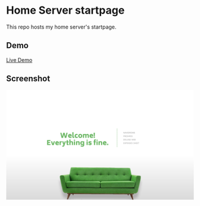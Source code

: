 # Home Server startpage
This repo hosts my home server's startpage.

## Demo
[Live Demo](http://MarshDeer.github.io/serverstartpage)

## Screenshot
<img src="scrot.png">
